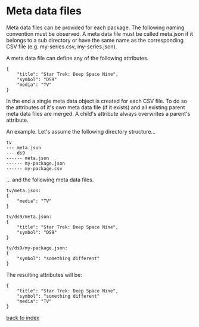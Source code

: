 # Meta data files

Meta data files can be provided for each package.
The following naming convention must be observed. A meta data file must be called meta.json if it belongs to a sub directory or have the same name as the corresponding CSV file (e.g. my-series.csv, my-series.json).

A meta data file can define any of the following attributes.

```
{
	"title": "Star Trek: Deep Space Nine",
	"symbol": "DS9"
	"media": "TV"
}
```

In the end a single meta data object is created for each CSV file. To do so the attributes of it's own meta data file (if it exists) and all existing parent meta data files are merged. A child's attribute always overwrites a parent's attribute.

An example. Let's assume the following directory structure...


```
tv
--- meta.json
--- ds9
------ meta.json
------ my-package.json
------ my-package.csv

```

... and the following meta data files.

```
tv/meta.json:
{
	"media": "TV"
}

tv/ds9/meta.json:
{
	"title": "Star Trek: Deep Space Nine",
	"symbol": "DS9"
}

tv/ds9/my-package.json:
{
	"symbol": "something different"
}
```


The resulting attributes will be:

```
{
	"title": "Star Trek: Deep Space Nine",
	"symbol": "something different"
	"media": "TV"
}
```

[back to index](../README.md)
